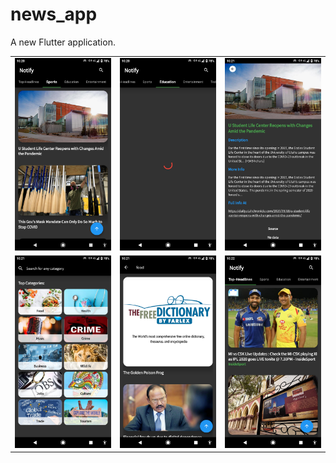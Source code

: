 # news_app

A new Flutter application.

| | | |
| --- | --- | --- |
| ![](https://github.com/rajatKumar023/news_app/blob/master/screenshots/Screenshot_20200919-102040.png) | ![](https://github.com/rajatKumar023/news_app/blob/master/screenshots/Screenshot_20200919-102051.png) | ![](https://github.com/rajatKumar023/news_app/blob/master/screenshots/Screenshot_20200919-102108.png) |
| ![](https://github.com/rajatKumar023/news_app/blob/master/screenshots/Screenshot_20200919-102116.png) | ![](https://github.com/rajatKumar023/news_app/blob/master/screenshots/Screenshot_20200919-102140.png) | ![](https://github.com/rajatKumar023/news_app/blob/master/screenshots/Screenshot_20200919-102212.png) |
